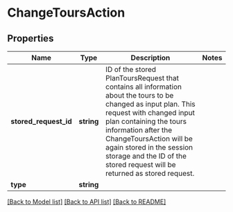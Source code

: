 # ChangeToursAction

## Properties
Name | Type | Description | Notes
------------ | ------------- | ------------- | -------------
**stored_request_id** | **string** | ID of the stored PlanToursRequest that contains all information about the tours to be changed as input plan. This request with changed input plan containing the tours information after the ChangeToursAction will be again stored in the session storage and the ID of the stored request will be returned as stored request. | 
**type** | **string** |  | 

[[Back to Model list]](../../README.md#documentation-for-models) [[Back to API list]](../../README.md#documentation-for-api-endpoints) [[Back to README]](../../README.md)

